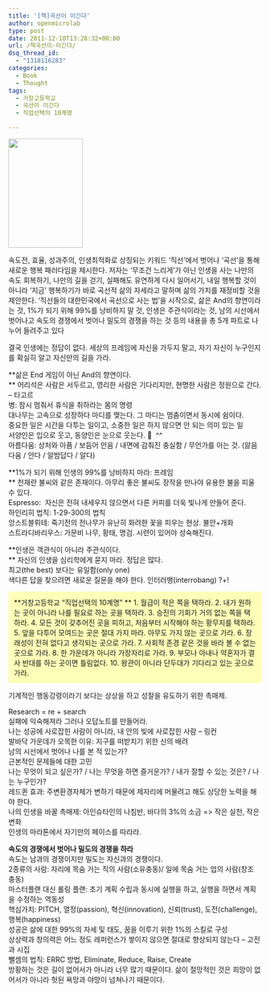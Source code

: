 ```yaml
---
title: '[책]곡선이 이긴다'
author: openmicrolab
type: post
date: 2011-12-10T13:28:32+00:00
url: /책곡선이-이긴다/
dsq_thread_id:
  - "1318116283"
categories:
  - Book
  - Thought
tags:
  - 거창고등학교
  - 곡선이 이긴다
  - 직업선택의 10계명

---
```

<P style="MARGIN: 0px">
  <img loading="lazy" src="/images/1/cfile7.uf.152DBA364EE5CEB704D0C9.jpg" class="alignleft" width="148" height="217" alt="" filename="l9788901119458.jpg" filemime="image/jpeg" />
</P>

  


속도전, 효율, 성과주의, 인생최적화로 상징되는 키워드 ‘직선’에서 벗어나 ‘곡선’을 통해 새로운 행복 패러다임을 제시한다. 저자는 ‘무조건 느리게’가 아닌 인생을 사는 나만의 속도 회복하기, 나만의 길을 걷기, 실패해도 유연하게 다시 일어서기, 내일 행복할 것이 아니라 ‘지금’ 행복하기가 바로 곡선적 삶의 자세라고 말하며 삶의 가치를 재정비할 것을 제안한다. ‘직선들의 대한민국에서 곡선으로 사는 법’을 시작으로, 삶은 And의 향연이라는 것, 1%가 되기 위해 99%를 낭비하지 말 것, 인생은 주관식이라는 것, 남의 시선에서 벗어나고 속도의 경쟁에서 벗어나 밀도의 경쟁을 하는 것 등의 내용을 총 5개 파트로 나누어 들려주고 있다

결국 인생에는 정답이 없다. 세상의 프레임에 자신을 가두지 말고, 자기 자신이 누구인지를 확실히 알고 자신만의 길을 가라.  


  


**삶은 End 게임이 아닌 And의 향연이다.  
** 어리석은 사람은 서두르고, 영리한 사람은 기다리지만, 현명한 사람은 정원으로 간다. – 타고르  
병: 잠시 멈춰서 휴식을 취하라는 몸의 명령  
대나무는 고속으로 성장하다 마디를 맺는다. 그 마디는 멈춤이면서 동시에 쉼이다.  
중요한 일은 시간을 다투는 일이고, 소중한 일은 하지 않으면 안 되는 의미 있는 일  
서양인은 입으로 웃고, 동양인은 눈으로 웃는다.&nbsp;🙂 &nbsp;^^  
아름다움: 상처와 아픔 / 보듬어 안음 / 내면에 감춰진 충실함 / 무언가를 아는 것. (앓음다움 / 안다 / 알밤답다 / 알다)

  


**1%가 되기 위해 인생의 99%를 낭비하지 마라: 프레임  
** 천재란 불씨와 같은 존재이다. 아무리 좋은 불씨도 장작을 만나야 유용한 불을 피울 수 있다.  
Espresso:&nbsp; 자신은 전혀 내세우지 않으면서 다른 커피를 더욱 빛나게 만들어 준다.  
하인리히 법칙: 1-29-300의 법칙  
앙스트블뤼테: 죽기전의 전나무가 유난히 화려한 꽃을 피우는 현상. 불안+개화  
스트라디바리우스: 가문비 나무, 황태, 명검. 시련이 있어야 성숙해진다.

  


**인생은 객관식이 아니라 주관식이다.  
** 자신의 인생을 심리학에게 묻지 마라. 정답은 많다.  
최고(the best) 보다는 유일함(only one)  
색다른 답을 찾으려면 새로운 질문을 해야 한다. 인터러뱅(interrobang) ?+!  


  
<DIV style="BORDER-BOTTOM: #fefeb8 1px solid; BORDER-LEFT: #fefeb8 1px solid; PADDING-BOTTOM: 10px; BACKGROUND-COLOR: #fefeb8; PADDING-LEFT: 10px; PADDING-RIGHT: 10px; BORDER-TOP: #fefeb8 1px solid; BORDER-RIGHT: #fefeb8 1px solid; PADDING-TOP: 10px" class=txc-textbox>**거창고등학교 “직업선택의 10계명”  
** 1. 월급이 적은 쪽을 택하라.  
2. 내가 원하는 곳이 아니라 나를 필요로 하는 곳을 택하라.  
3. 승진의 기회가 거의 없는 쪽을 택하라.  
4. 모든 것이 갖추어진 곳을 피하고, 처음부터 시작해야 하는 황무지를 택하라.  
5. 앞을 다투어 모여드는 곳은 절대 가지 마라. 아무도 가지 않는 곳으로 가라.  
6. 장래성이 전혀 없다고 생각되는 곳으로 가라.  
7. 사회적 존경 같은 것을 바라 볼 수 없는 곳으로 가라.  
8. 한 가운데가 아니라 가장자리로 가라.  
9. 부모나 아내나 약혼자가 결사 반대를 하는 곳이면 틀림없다.  
10. 왕관이 아니라 단두대가 기다리고 있는 곳으로 가라.  
</DIV>  


기계적인 행동강령이라기 보다는 상상을 하고 성찰을 유도하기 위한 촉매제.

  


Research = re + search  
실패에 익숙해져라 그러나 오답노트를 만들어라.  
나는 성공에 사로잡힌 사람이 아니라, 내 안의 빛에 사로잡힌 사람 – 링컨  
발바닥 가운데가 오목한 이유: 지구를 떠받치기 위한 신의 배려  
남의 시선에서 벗어나 나를 본 적 있는가?  
근본적인 문제들에 대한 고민  
나는 무엇이 되고 싶은가? / 나는 무엇을 하면 즐거운가? / 내가 잘할 수 있는 것은? / 나는 누구인가?  
레드퀸 효과: 주변환경자체가 변하기 때문에 제자리에 머물려고 해도 상당한 노력을 해야 한다.  
나의 인생을 바꿀 촉매제: 아인슈타인의 나침반, 바다의 3%의 소금 => 작은 실천, 작은 변화  
인생의 마라톤에서 자기만의 페이스를 따라라.

  


**속도의 경쟁에서 벗어나 밀도의 경쟁을 하라**  
속도는 남과의 경쟁이지만 밀도는 자신과의 경쟁이다.  
2종류의 사람: 자리에 목숨 거는 직의 사람(소유충동)/ 일에 목숨 거는 업의 사람(창조 충동)  
마스터플랜 대신 롤링 플랜: 초기 계획 수립과 동시에 실행을 하고, 실행을 하면서 계획을 수정하는 역동성  
핵심가치: PITCH, 열정(passion), 혁신(innovation), 신뢰(trust), 도전(challenge), 행복(happiness)  
성공은 삶에 대한 99%의 자세 및 태도, 꿈을 이루기 위한 1%의 스킬로 구성  
상상력과 창의력은 어느 정도 레퍼런스가 쌓이지 않으면 절대로 향상되지 않는다 – 고전과 시집  
뺄셈의 법칙: ERRC 방법, Eliminate, Reduce, Raise, Create  
방황하는 것은 길이 없어서가 아니라 너무 많기 때문이다. 삶이 절망적인 것은 희망이 없어서가 아니라 헛된 욕망과 야망이 넘쳐나기 때문이다.

  


&nbsp;